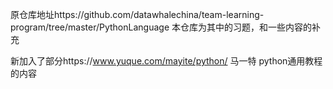原仓库地址https://github.com/datawhalechina/team-learning-program/tree/master/PythonLanguage
本仓库为其中的习题，和一些内容的补充

新加入了部分https://www.yuque.com/mayite/python/ 马一特 python通用教程的内容
